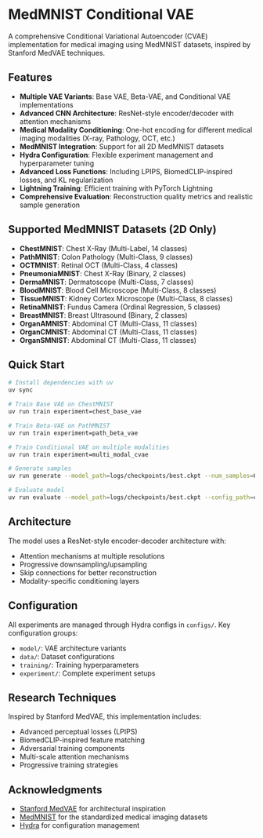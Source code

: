 # MedMNIST Conditional VAE

A comprehensive Conditional Variational Autoencoder (CVAE) implementation for medical imaging using MedMNIST datasets, inspired by Stanford MedVAE techniques.

## Features

- **Multiple VAE Variants**: Base VAE, Beta-VAE, and Conditional VAE implementations
- **Advanced CNN Architecture**: ResNet-style encoder/decoder with attention mechanisms
- **Medical Modality Conditioning**: One-hot encoding for different medical imaging modalities (X-ray, Pathology, OCT, etc.)
- **MedMNIST Integration**: Support for all 2D MedMNIST datasets
- **Hydra Configuration**: Flexible experiment management and hyperparameter tuning
- **Advanced Loss Functions**: Including LPIPS, BiomedCLIP-inspired losses, and KL regularization
- **Lightning Training**: Efficient training with PyTorch Lightning
- **Comprehensive Evaluation**: Reconstruction quality metrics and realistic sample generation

## Supported MedMNIST Datasets (2D Only)

- **ChestMNIST**: Chest X-Ray (Multi-Label, 14 classes)
- **PathMNIST**: Colon Pathology (Multi-Class, 9 classes)  
- **OCTMNIST**: Retinal OCT (Multi-Class, 4 classes)
- **PneumoniaMNIST**: Chest X-Ray (Binary, 2 classes)
- **DermaMNIST**: Dermatoscope (Multi-Class, 7 classes)
- **BloodMNIST**: Blood Cell Microscope (Multi-Class, 8 classes)
- **TissueMNIST**: Kidney Cortex Microscope (Multi-Class, 8 classes)
- **RetinaMNIST**: Fundus Camera (Ordinal Regression, 5 classes)
- **BreastMNIST**: Breast Ultrasound (Binary, 2 classes)
- **OrganAMNIST**: Abdominal CT (Multi-Class, 11 classes)
- **OrganCMNIST**: Abdominal CT (Multi-Class, 11 classes)
- **OrganSMNIST**: Abdominal CT (Multi-Class, 11 classes)

## Quick Start

```bash
# Install dependencies with uv
uv sync

# Train Base VAE on ChestMNIST
uv run train experiment=chest_base_vae

# Train Beta-VAE on PathMNIST
uv run train experiment=path_beta_vae

# Train Conditional VAE on multiple modalities
uv run train experiment=multi_modal_cvae

# Generate samples
uv run generate --model_path=logs/checkpoints/best.ckpt --num_samples=64

# Evaluate model
uv run evaluate --model_path=logs/checkpoints/best.ckpt --config_path=configs/data/chest_xray.yaml
```

## Architecture

The model uses a ResNet-style encoder-decoder architecture with:

- Attention mechanisms at multiple resolutions
- Progressive downsampling/upsampling
- Skip connections for better reconstruction
- Modality-specific conditioning layers

## Configuration

All experiments are managed through Hydra configs in `configs/`. Key configuration groups:

- `model/`: VAE architecture variants
- `data/`: Dataset configurations
- `training/`: Training hyperparameters
- `experiment/`: Complete experiment setups

## Research Techniques

Inspired by Stanford MedVAE, this implementation includes:

- Advanced perceptual losses (LPIPS)
- BiomedCLIP-inspired feature matching
- Adversarial training components
- Multi-scale attention mechanisms
- Progressive training strategies

<!-- ## Citation

```bibtex
@software{medmnist_conditional_vae,
  title={MedMNIST Conditional VAE},
  author={Your Name},
  year={2025},
  url={https://github.com/yourusername/medmnist-conditional-vae}
}
``` -->

## Acknowledgments

- [Stanford MedVAE](https://github.com/StanfordMIMI/MedVAE) for architectural inspiration
- [MedMNIST](https://medmnist.com/) for the standardized medical imaging datasets
- [Hydra](https://hydra.cc/) for configuration management
